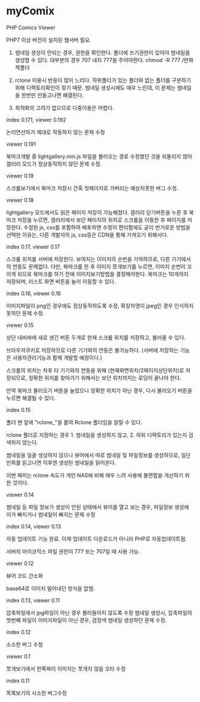 # myComix
PHP Comics Viewer


PHP7 이상 버전이 설치된 웹서버 필요.


1. 썸네일 생성이 안되는 경우, 권한을 확인한다.
  폴더에 쓰기권한이 있어야 썸네일을 생성할 수 있다.
  대부분의 경우 707 내지 777을 주어야한다.
  chmod -R 777 /만화책폴더


2. rclone 이용시 반응이 많이 느리다.
  하위폴더가 있는 폴더와 없는 폴더를 구분하기 위해 디렉토리확인이 잦기 때문. 
  썸네일 생성시에도 매우 느린데, 이 문제는 썸네일을 한번만 만들고나면 해결된다.


3. 최적화의 고려가 없으므로 다중이용은 어렵다.



index 0.171, viewer 0.192

논리연산자가 제대로 작동하지 않는 문제 수정



viewer 0.191

북마크개발 중 lightgallery.min.js 파일을 불러오는 경로 수정했던 것을 되돌리지 않아 갤러리 모드가 정상동작하지 않던 문제 수정.



viewer 0.19

스크롤보기에서 북마크 저장시 간혹 첫페이지로 가버리는 예상치못한 버그 수정.



viewer 0.18

lightgallery 모드에서도 읽은 페이지 저장이 가능해졌다.
갤러리 닫기버튼을 누른 후 북마크 저장을 누르면, 갤러리에서 보던 페이지의 위치로 스크롤을 이둉한 후 페이지를 저장한다.
수정된 js, css를 포함하여 배포하면 수정이 편리함에도 굳이 번거로운 방법을 선택한 이유는, 다른 개발자의 js, css등은 CDN을 통해 가져오기 위해서다.



index 0.17, viewer 0.17

스크롤 위치를 서버에 저장한다. 보여지는 이미지의 순번을 기억하므로, 다른 기기에서의 연동도 문제없다.
다만, 북마크를 한 후 이미지 쪼개보기를 누르면, 이미지 순번이 꼬이게 되므로 북마크를 하기 전에 이미지보기방법을 결정해야한다.
북마크는 10개까지 저장되며, 리스트 화면 버튼을 눌러 이동할 수 있다.



index 0.16, viewer 0.16

이미지파일이 png인 경우에도 정상동작하도록 수정, 확장자명이 jpeg인 경우 인식하지 못하던 문제 수정.




viewer 0.15

상단 내비바에 새로 생긴 버튼 두개로 현재 스크롤 위치를 저장하고, 불러올 수 있다.

브라우저쿠키로 저장하므로 다른 기기와의 연동은 불가능하다. (서버에 저장하는 기능은 사용자관리기능과 함께 개발할 예정이다.)

스크롤의 위치는 차후 타 기기와의 연동을 위해 (현재화면위치/2페이지상단위치)로 저장되므로, 정확한 위치를 찾아가기 위해서는 보던 위치까지는 로딩이 끝나야 한다.

만약 북마크 불러오기 버튼을 눌렀으나 정확한 위치가 아닌 경우, 다시 불러오기 버튼을 누르면 해결될 수 있다.




index 0.15

폴더 맨 앞에 "rclone_"을 붙여 Rclone 폴더임을 알릴 수 있다.

rclone 폴더로 지정하는 경우 1. 썸네일을 생성하지 않고,  2. 하위 디렉토리가 있는지 검색하지 않는다.

썸네일을 일괄 생성하지 않으나 뷰어에서 따로 썸네일 및 파일정보를 생성하므로, 일단 만화를 읽고나면 이후엔 생성된 썸네일을 읽어온다.

이번 패치는 rclone 속도가 개인 NAS에 비해 매우 느려 사용에 불편함을 개선하기 위한 것이다.




viewer 0.14

썸네일 등 파일 정보가 생성이 안된 상태에서 뷰어를 열고 보는 경우, 파일정보 생성에 이가 빠지거나 썸네일이 빠지는 문제 수정





index 0.14, viewer 0.13

자동 업데이트 기능 완료. 이제 업데이트 다운로드가 아니라 PHP로 자동업데이트됨.

서버의 마이코믹스 파일 권한이 777 또는 707일 때 사용 가능.






viewer 0.12

뷰어 코드 간소화

base64로 이미지 밀어내던 방식을 없앰.






index 0.13, viewer 0.11

압축파일에서 jpg파일이 아닌 경우 불러들이지 않도록 수정
썸네일 생성시, 압축파일의 첫번째 파일이 이미지파일이 아닌 경우, 검정색 썸네일 생성하던 문제 수정.



index 0.12

소소한 버그 수정



viewer 0.1

쪼개보기에서 한쪽짜리 이미지는 쪼개지 않음
오타 수정 



index 0.11

목록보기의 사소한 버그수정
